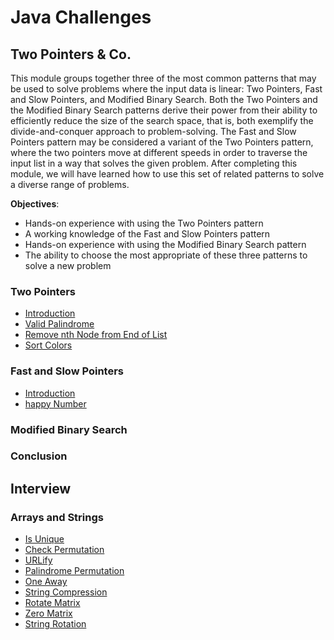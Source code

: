 # Java Challenges

## Two Pointers & Co.

This module groups together three of the most common patterns that may be used to solve problems where the input data 
is linear: Two Pointers, Fast and Slow Pointers, and Modified Binary Search. Both the Two Pointers and the Modified 
Binary Search patterns derive their power from their ability to efficiently reduce the size of the search space, that is, 
both exemplify the divide-and-conquer approach to problem-solving. The Fast and Slow Pointers pattern may be considered 
a variant of the Two Pointers pattern, where the two pointers move at different speeds in order to traverse the input 
list in a way that solves the given problem. After completing this module, we will have learned how to use this set of 
related patterns to solve a diverse range of problems.

**Objectives**:
- Hands-on experience with using the Two Pointers pattern
- A working knowledge of the Fast and Slow Pointers pattern
- Hands-on experience with using the Modified Binary Search pattern
- The ability to choose the most appropriate of these three patterns to solve a new problem

### Two Pointers

- [Introduction](doc/twopointers/introduction.md "Introduction")
- [Valid Palindrome](doc/twopointers/valid_palindrome.md "Valid Palindrome Task")
- [Remove nth Node from End of List](doc/twopointers/remove_nth_node_from_end_of_list.md "Remove nth Node from End of List Task")
- [Sort Colors](doc/twopointers/sort_colors.md "Sort Colors")

### Fast and Slow Pointers

- [Introduction](doc/fastandslowpointers/introduction.md "Introduction")
- [happy Number](doc/fastandslowpointers/happy_number.md "happy Number Task")

### Modified Binary Search

### Conclusion

## Interview

### Arrays and Strings

- [Is Unique](doc/interview/arraysandstrings/is_unique.md "Is Unique Task")
- [Check Permutation](doc/interview/arraysandstrings/check_permutation.md "Check Permutation Task")
- [URLify](doc/interview/arraysandstrings/urlify.md "URLify Task")
- [Palindrome Permutation](doc/interview/arraysandstrings/palindrome_permutation.md "Palindrome Permutation Task")
- [One Away](doc/interview/arraysandstrings/one_away.md "One Away Task")
- [String Compression](doc/interview/arraysandstrings/string_compression.md "String Compression Task")
- [Rotate Matrix](doc/interview/arraysandstrings/rotate_matrix.md "Rotate Matrix Task")
- [Zero Matrix](doc/interview/arraysandstrings/zero_matrix.md "Zero Matrix Task")
- [String Rotation](doc/interview/arraysandstrings/string_rotation.md "String Rotation Task")